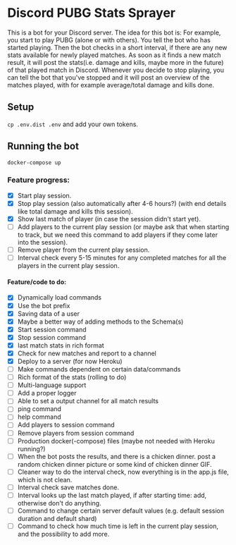# Discord PUBG Stats Sprayer
This is a bot for your Discord server. The idea for this bot is: For example, you start to play PUBG (alone or with others). You tell the bot who has started playing. Then the bot checks in a short interval, if there are any new stats available for newly played matches. As soon as it finds a new match result, it will post the stats(i.e. damage and kills, maybe more in the future) of that played match in Discord. Whenever you decide to stop playing, you can tell the bot that you've stopped and it will post an overview of the matches played, with for example average/total damage and kills done.
## Setup
`cp .env.dist .env` and add your own tokens.

## Running the bot
`docker-compose up`

### Feature progress:
- [x] Start play session.
- [x] Stop play session (also automatically after 4-6 hours?) (with end details like total damage and kills this session).
- [x] Show last match of player (in case the session didn't start yet).
- [ ] Add players to the current play session (or maybe ask that when starting to track, but we need this command to add players if they come later into the session).
- [ ] Remove player from the current play session.
- [ ] Interval check every 5-15 minutes for any completed matches for all the players in the current play session.

#### Feature/code to do:
- [x] Dynamically load commands
- [x] Use the bot prefix
- [x] Saving data of a user
- [x] Maybe a better way of adding methods to the Schema(s)
- [x] Start session command
- [x] Stop session command
- [x] last match stats in rich format
- [x] Check for new matches and report to a channel
- [x] Deploy to a server (for now Heroku)
- [ ] Make commands dependent on certain data/commands
- [ ] Rich format of the stats (rolling to do)
- [ ] Multi-language support
- [ ] Add a proper logger
- [ ] Able to set a output channel for all match results
- [ ] ping command
- [ ] help command
- [ ] Add players to session command
- [ ] Remove players from session command
- [ ] Production docker(-compose) files (maybe not needed with Heroku running?)
- [ ] When the bot posts the results, and there is a chicken dinner. post a random chicken dinner picture or some kind of chicken dinner GIF.
- [ ] Cleaner way to do the interval check, now everything is in the app.js file, which is not clean.
- [ ] Interval check save matches done.
- [ ] Interval looks up the last match played, if after starting time: add, otherwise don't do anything.
- [ ] Command to change certain server default values (e.g. default session duration and default shard)
- [ ] Command to check how much time is left in the current play session, and the possibility to add more.